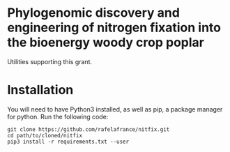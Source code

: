 # Phylogenomic discovery and engineering of nitrogen fixation into the bioenergy woody crop poplar

Utilities supporting this grant.

# Installation

You will need to have Python3 installed, as well as pip, a package manager for python. Run the following code:

```
git clone https://github.com/rafelafrance/nitfix.git
cd path/to/cloned/nitfix
pip3 install -r requirements.txt --user
```
